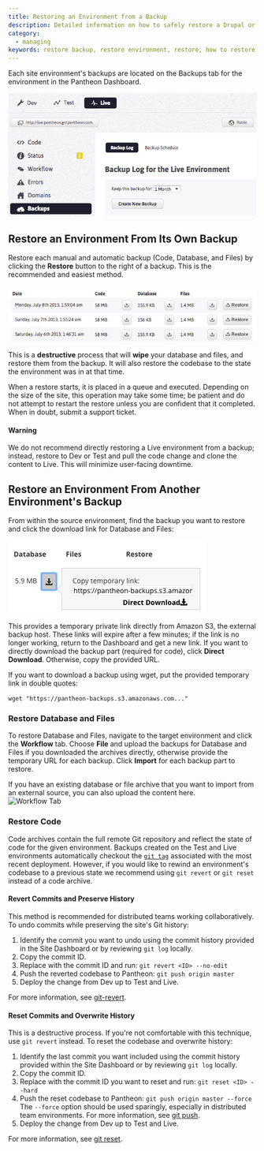 ```yaml
---
title: Restoring an Environment from a Backup
description: Detailed information on how to safely restore a Drupal or WordPress site backup to any environment.
category:
  - managing
keywords: restore backup, restore environment, restore, how to restore backup, how to restore, restore from another environment, restore any environment backup, restore environment backup, restores, backups
---
```

Each site environment's backups are located on the Backups tab for the environment in the Pantheon Dashboard.  

![Backup Subtab](/source/docs/assets/images/desk_images/169631.png)

## Restore an Environment From Its Own Backup

Restore each manual and automatic backup (Code, Database, and Files) by clicking the **Restore** button to the right of a backup. This is the recommended and easiest method.

![Backups and Restore Button](/source/docs/assets/images/desk_images/169624.png)

This is a **destructive** process that will **wipe** your database and files, and restore them from the backup. It will also restore the codebase to the state the environment was in at that time.

When a restore starts, it is placed in a queue and executed. Depending on the size of the site, this operation may take some time; be patient and do not attempt to restart the restore unless you are confident that it completed. When in doubt, submit a support ticket.

<div class="alert alert-danger" role="alert"><h4>Warning</h4>
We do not recommend directly restoring a Live environment from a backup; instead, restore to Dev or Test and pull the code change and clone the content to Live. This will minimize user-facing downtime.</div>

## Restore an Environment From Another Environment's Backup
From within the source environment, find the backup you want to restore and click the download link for Database and Files:

![Temporary backup link](/source/docs/assets/images/direct-download-archive.png)

This provides a temporary private link directly from Amazon S3, the external backup host. These links will expire after a few minutes; if the link is no longer working, return to the Dashboard and get a new link. If you want to directly download the backup part (required for code), click **Direct Download**. Otherwise, copy the provided URL.  

If you want to download a backup using wget, put the provided temporary link in double quotes:

    wget "https://pantheon-backups.s3.amazonaws.com..."

### Restore Database and Files
To restore Database and Files, navigate to the target environment and click the **Workflow** tab. Choose **File** and upload the backups for Database and Files if you downloaded the archives directly, otherwise provide the temporary URL for each backup. Click **Import** for each backup part to restore.

If you have an existing database or file archive that you want to import from an external source, you can also upload the content here.  
![Workflow Tab](/source/docs/assets/images/desk_images/169632.png)  

### Restore Code
Code archives contain the full remote Git repository and reflect the state of code for the given environment. Backups created on the Test and Live environments automatically checkout the [`git tag`](https://git-scm.com/book/en/v2/Git-Basics-Tagging) associated with the most recent deployment. However, if you would like to rewind an environment's codebase to a previous state we recommend using `git revert` or `git reset` instead of a code archive.

#### Revert Commits and Preserve History
This method is recommended for distributed teams working collaboratively. To undo commits while preserving the site's Git history:

1. Identify the commit you want to undo using the commit history provided in the Site Dashboard or by reviewing `git log` locally.
2. Copy the commit ID.
3. Replace <ID> with the commit ID and run: `git revert <ID> --no-edit`
4. Push the reverted codebase to Pantheon: `git push origin master`
5. Deploy the change from Dev up to Test and Live.

For more information, see [git-revert](https://git-scm.com/docs/git-revert).

#### Reset Commits and Overwrite History
This is a destructive process. If you're not comfortable with this technique, use `git revert` instead. To reset the codebase and overwrite history:

1. Identify the last commit you want included using the commit history provided within the Site Dashboard or by reviewing `git log` locally.
2. Copy the commit ID.
3. Replace <ID> with the commit ID you want to reset and run: `git reset <ID> --hard`
4. Push the reset codebase to Pantheon: `git push origin master --force`
 The `--force` option should be used sparingly, especially in distributed team environments. For more information, see [git push](https://git-scm.com/docs/git-push).
5. Deploy the change from Dev up to Test and Live.

For more information, see [git reset](https://git-scm.com/docs/git-reset).
